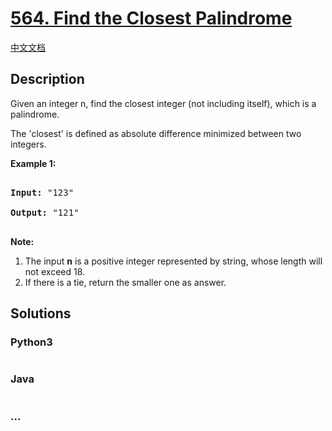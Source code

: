 # [564. Find the Closest Palindrome](https://leetcode.com/problems/find-the-closest-palindrome)

[中文文档](/solution/0500-0599/0564.Find%20the%20Closest%20Palindrome/README.md)

## Description

<p>Given an integer n, find the closest integer (not including itself), which is a palindrome. </p>

<p>The 'closest' is defined as absolute difference minimized between two integers.</p>

<p><b>Example 1:</b><br />

<pre>

<b>Input:</b> "123"

<b>Output:</b> "121"

</pre>

</p>

<p><b>Note:</b><br>

<ol>

<li>The input <b>n</b> is a positive integer represented by string, whose length will not exceed 18.</li>

<li>If there is a tie, return the smaller one as answer.</li>

</ol>

</p>

## Solutions

<!-- tabs:start -->

### **Python3**

```python

```

### **Java**

```java

```

### **...**

```

```

<!-- tabs:end -->
